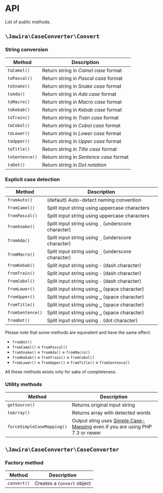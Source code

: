 API
===

List of public methods.

`\Jawira\CaseConverter\Convert`
-------------------------------

### String conversion

| Method          | Description                             |
| --------------- | --------------------------------------- |
| `toCamel()`     | Return string in _Camel case_ format    |
| `toPascal()`    | Return string in _Pascal case_ format   |
| `toSnake()`     | Return string in _Snake case_ format    |
| `toAda()`       | Return string in _Ada case_ format      |
| `toMacro()`     | Return string in _Macro case_ format    |
| `toKebab()`     | Return string in _Kebab case_ format    |
| `toTrain()`     | Return string in _Train case_ format    |
| `toCobol()`     | Return string in _Cobol case_ format    |
| `toLower()`     | Return string in _Lower case_ format    |
| `toUpper()`     | Return string in _Upper case_ format    |
| `toTitle()`     | Return string in _Title case_ format    |
| `toSentence()`  | Return string in _Sentence case_ format |
| `toDot()`       | Return string in _Dot notation_         |

### Explicit case detection

| Method            | Description                                         |
| ----------------- | --------------------------------------------------- |
| `fromAuto()`      | (default) Auto-detect naming convention             |
| `fromCamel()`     | Split input string using uppercase characters       | 
| `fromPascal()`    | Split input string using uppercase characters       |
| `fromSnake()`     | Split input string using `_` (underscore character) |
| `fromAda()`       | Split input string using `_` (underscore character) |
| `fromMacro()`     | Split input string using `_` (underscore character) |
| `fromKebab()`     | Split input string using `-` (dash character)       |
| `fromTrain()`     | Split input string using `-` (dash character)       |
| `fromCobol()`     | Split input string using `-` (dash character)       |
| `fromLower()`     | Split input string using `␣` (space character)      |
| `fromUpper()`     | Split input string using `␣` (space character)      |
| `fromTitle()`     | Split input string using `␣` (space character)      |
| `fromSentence()`  | Split input string using `␣` (space character)      |
| `fromDot()`       | Split input string using `.` (dot character)        |

Please note that some methods are equivalent and have the same effect:

- `fromDot()`
- `fromCamel()` ≈ `fromPascal()`
- `fromSnake()` ≈ `fromAda()` ≈ `fromMacro()`
- `fromKebab()` ≈ `fromTrain()` ≈ `fromCobol()`
- `fromLower()` ≈ `fromUpper()` ≈ `fromTitle()` ≈ `fromSentence()`

All these methods exists only for sake of completeness.

### Utility methods

| Method                      | Description                       |
| --------------------------- | --------------------------------- |
| `getSource()`               | Returns original input string     |
| `toArray()`                 | Returns array with detected words |
| `forceSimpleCaseMapping()`  | Output sting uses [Simple Case-Mapping] even if you are using PHP 7.3 or newer | 

`\Jawira\CaseConverter\CaseConverter`
-------------------------------------

### Factory method

| Method        | Description                 |
| ------------- | --------------------------- |
| `convert()`   | Creates a `Convert` object  |

[Simple Case-Mapping]: ./case-mapping.md


